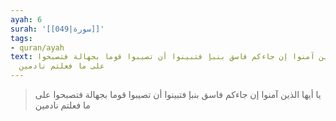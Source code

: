 ```yaml
---
ayah: 6
surah: '[[049|سورة]]'
tags:
- quran/ayah
text: يا أيها الذين آمنوا إن جاءكم فاسق بنبإ فتبينوا أن تصيبوا قوما بجهالة فتصبحوا
  على ما فعلتم نادمين
---
```

> يا أيها الذين آمنوا إن جاءكم فاسق بنبإ فتبينوا أن تصيبوا قوما بجهالة فتصبحوا على ما فعلتم نادمين
